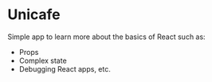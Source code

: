 # Unicafe

Simple app to learn more about the basics of React such as:
 - Props
 - Complex state 
 - Debugging React apps, etc.